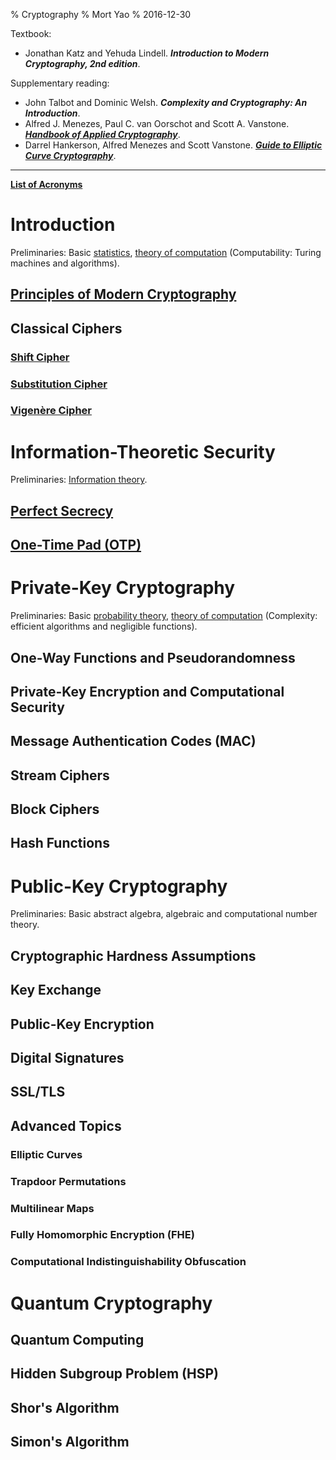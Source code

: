% Cryptography
% Mort Yao
% 2016-12-30

Textbook:

* Jonathan Katz and Yehuda Lindell. ***Introduction to Modern Cryptography, 2nd edition***.

Supplementary reading:

* John Talbot and Dominic Welsh. ***Complexity and Cryptography: An Introduction***.
* Alfred J. Menezes, Paul C. van Oorschot and Scott A. Vanstone. [***Handbook of Applied Cryptography***](http://citeseer.ist.psu.edu/viewdoc/download?doi=10.1.1.99.2838&rep=rep1&type=pdf).
* Darrel Hankerson, Alfred Menezes and Scott Vanstone. [***Guide to Elliptic Curve Cryptography***](http://diamond.boisestate.edu/~liljanab/MATH308/GuideToECC.pdf).

---

[**List of Acronyms**](acronyms/)

# Introduction

Preliminaries: Basic [statistics](/math/statistics/), [theory of computation](/comp/) (Computability: Turing machines and algorithms).

## [Principles of Modern Cryptography](intro/)

## Classical Ciphers
### [Shift Cipher](classical/shift/)
### [Substitution Cipher](classical/substitution/)
### [Vigenère Cipher](classical/vigenere/)



# Information-Theoretic Security

Preliminaries: [Information theory](/info/).

## [Perfect Secrecy](perfect-secrecy/)

## [One-Time Pad (OTP)](one-time-pad/)



# Private-Key Cryptography

Preliminaries: Basic [probability theory](/math/probability/), [theory of computation](/comp/) (Complexity: efficient algorithms and negligible functions).

## One-Way Functions and Pseudorandomness

## Private-Key Encryption and Computational Security

## Message Authentication Codes (MAC)

## Stream Ciphers

## Block Ciphers

## Hash Functions



# Public-Key Cryptography

Preliminaries: Basic abstract algebra, algebraic and computational number theory.

## Cryptographic Hardness Assumptions

## Key Exchange

## Public-Key Encryption

## Digital Signatures

## SSL/TLS

## Advanced Topics

### Elliptic Curves

### Trapdoor Permutations

### Multilinear Maps

### Fully Homomorphic Encryption (FHE)

### Computational Indistinguishability Obfuscation



# Quantum Cryptography

## Quantum Computing

## Hidden Subgroup Problem (HSP)

## Shor's Algorithm

## Simon's Algorithm
